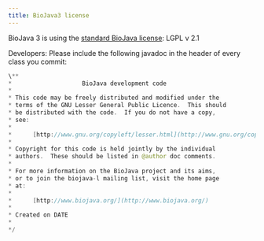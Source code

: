 ```yaml
---
title: BioJava3 license
---
```


BioJava 3 is using the [standard BioJava
license](/wiki/BioJava:License "wikilink"): LGPL v 2.1

Developers: Please include the following javadoc in the header of every
class you commit:

```java
\**
*                    BioJava development code  
*  
* This code may be freely distributed and modified under the  
* terms of the GNU Lesser General Public Licence.  This should  
* be distributed with the code.  If you do not have a copy,  
* see:  
*  
*      [http://www.gnu.org/copyleft/lesser.html](http://www.gnu.org/copyleft/lesser.html)  
*  
* Copyright for this code is held jointly by the individual  
* authors.  These should be listed in @author doc comments.  
*  
* For more information on the BioJava project and its aims,  
* or to join the biojava-l mailing list, visit the home page  
* at:  
*  
*      [http://www.biojava.org/](http://www.biojava.org/)  
*  
* Created on DATE  
*  
*/
```

